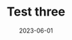 ---
title: Test three
description: /todo.
gridShape: none
date: 2023-06-01
tags:
  - ux
  - a11y
  - voice over
  - screen reader
---
